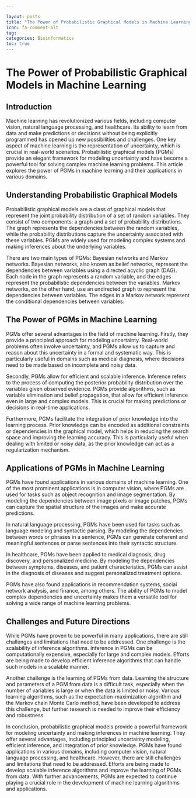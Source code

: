 ```yaml
---

layout: posts
title: "The Power of Probabilistic Graphical Models in Machine Learning"
icon: fa-comment-alt
tag:      
categories: Bioinformatics
toc: true
---
```




# The Power of Probabilistic Graphical Models in Machine Learning

## Introduction

Machine learning has revolutionized various fields, including computer vision, natural language processing, and healthcare. Its ability to learn from data and make predictions or decisions without being explicitly programmed has opened up new possibilities and challenges. One key aspect of machine learning is the representation of uncertainty, which is crucial in real-world scenarios. Probabilistic graphical models (PGMs) provide an elegant framework for modeling uncertainty and have become a powerful tool for solving complex machine learning problems. This article explores the power of PGMs in machine learning and their applications in various domains.

## Understanding Probabilistic Graphical Models

Probabilistic graphical models are a class of graphical models that represent the joint probability distribution of a set of random variables. They consist of two components: a graph and a set of probability distributions. The graph represents the dependencies between the random variables, while the probability distributions capture the uncertainty associated with these variables. PGMs are widely used for modeling complex systems and making inferences about the underlying variables.

There are two main types of PGMs: Bayesian networks and Markov networks. Bayesian networks, also known as belief networks, represent the dependencies between variables using a directed acyclic graph (DAG). Each node in the graph represents a random variable, and the edges represent the probabilistic dependencies between the variables. Markov networks, on the other hand, use an undirected graph to represent the dependencies between variables. The edges in a Markov network represent the conditional dependencies between variables.

## The Power of PGMs in Machine Learning

PGMs offer several advantages in the field of machine learning. Firstly, they provide a principled approach for modeling uncertainty. Real-world problems often involve uncertainty, and PGMs allow us to capture and reason about this uncertainty in a formal and systematic way. This is particularly useful in domains such as medical diagnosis, where decisions need to be made based on incomplete and noisy data.

Secondly, PGMs allow for efficient and scalable inference. Inference refers to the process of computing the posterior probability distribution over the variables given observed evidence. PGMs provide algorithms, such as variable elimination and belief propagation, that allow for efficient inference even in large and complex models. This is crucial for making predictions or decisions in real-time applications.

Furthermore, PGMs facilitate the integration of prior knowledge into the learning process. Prior knowledge can be encoded as additional constraints or dependencies in the graphical model, which helps in reducing the search space and improving the learning accuracy. This is particularly useful when dealing with limited or noisy data, as the prior knowledge can act as a regularization mechanism.

## Applications of PGMs in Machine Learning

PGMs have found applications in various domains of machine learning. One of the most prominent applications is in computer vision, where PGMs are used for tasks such as object recognition and image segmentation. By modeling the dependencies between image pixels or image patches, PGMs can capture the spatial structure of the images and make accurate predictions.

In natural language processing, PGMs have been used for tasks such as language modeling and syntactic parsing. By modeling the dependencies between words or phrases in a sentence, PGMs can generate coherent and meaningful sentences or parse sentences into their syntactic structure.

In healthcare, PGMs have been applied to medical diagnosis, drug discovery, and personalized medicine. By modeling the dependencies between symptoms, diseases, and patient characteristics, PGMs can assist in the diagnosis of diseases and suggest personalized treatment options.

PGMs have also found applications in recommendation systems, social network analysis, and finance, among others. The ability of PGMs to model complex dependencies and uncertainty makes them a versatile tool for solving a wide range of machine learning problems.

## Challenges and Future Directions

While PGMs have proven to be powerful in many applications, there are still challenges and limitations that need to be addressed. One challenge is the scalability of inference algorithms. Inference in PGMs can be computationally expensive, especially for large and complex models. Efforts are being made to develop efficient inference algorithms that can handle such models in a scalable manner.

Another challenge is the learning of PGMs from data. Learning the structure and parameters of a PGM from data is a difficult task, especially when the number of variables is large or when the data is limited or noisy. Various learning algorithms, such as the expectation-maximization algorithm and the Markov chain Monte Carlo method, have been developed to address this challenge, but further research is needed to improve their efficiency and robustness.

In conclusion, probabilistic graphical models provide a powerful framework for modeling uncertainty and making inferences in machine learning. They offer several advantages, including principled uncertainty modeling, efficient inference, and integration of prior knowledge. PGMs have found applications in various domains, including computer vision, natural language processing, and healthcare. However, there are still challenges and limitations that need to be addressed. Efforts are being made to develop scalable inference algorithms and improve the learning of PGMs from data. With further advancements, PGMs are expected to continue playing a crucial role in the development of machine learning algorithms and applications.